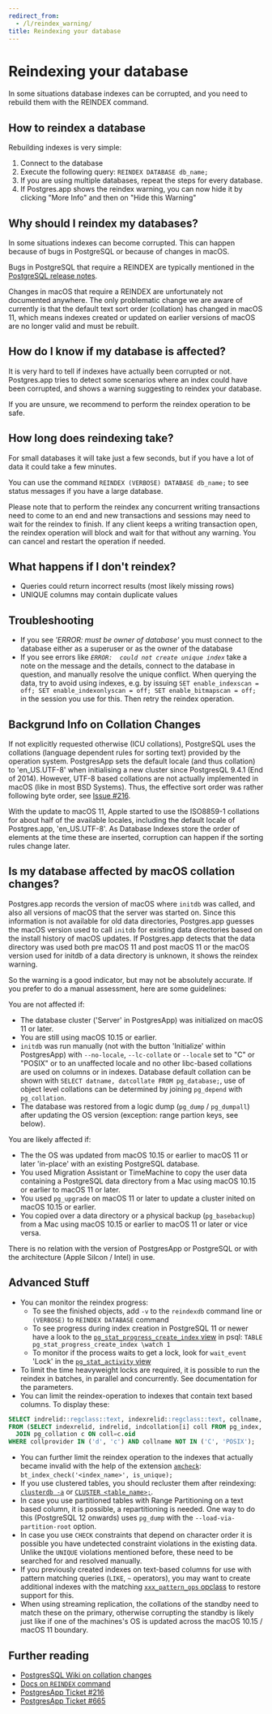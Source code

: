 ```yaml
---
redirect_from:
  - /l/reindex_warning/
title: Reindexing your database 
---
```


Reindexing your database
========================

In some situations database indexes can be corrupted, and you need to rebuild them with the REINDEX command.

How to reindex a database
-------------------------

Rebuilding indexes is very simple:

1. Connect to the database
2. Execute the following query:
	`REINDEX DATABASE db_name;`
3. If you are using multiple databases, repeat the steps for every database.
4. If Postgres.app shows the reindex warning, you can now hide it by clicking "More Info" and then on "Hide this Warning"


Why should I reindex my databases?
-----------------------------------------

In some situations indexes can become corrupted.
This can happen because of bugs in PostgreSQL or because of changes in macOS.

Bugs in PostgreSQL that require a REINDEX are typically mentioned in the [PostgreSQL release notes](https://www.postgresql.org/docs/release/).

Changes in macOS that require a REINDEX are unfortunately not documented anywhere. The only problematic change we are aware of currently is that the default text sort order (collation) has changed in macOS 11, which means indexes created or updated on earlier versions of macOS are no longer valid and must be rebuilt.


How do I know if my database is affected?
-----------------------------------------

It is very hard to tell if indexes have actually been corrupted or not.
Postgres.app tries to detect some scenarios where an index could have been corrupted, and shows a warning suggesting to reindex your database.

If you are unsure, we recommend to perform the reindex operation to be safe.

How long does reindexing take?
------------------------------

For small databases it will take just a few seconds, but if you have a lot of data it could take a few minutes.

You can use the command `REINDEX (VERBOSE) DATABASE db_name;` to see status messages if you have a large database.

Please note that to perform the reindex any concurrent writing transactions need to come
to an end and new transactions and sessions may need to wait for the reindex to finish. If
any client keeps a writing transaction open, the reindex operation will block and wait for 
that without any warning. You can cancel and restart the operation if needed.

What happens if I don't reindex?
--------------------------------

- Queries could return incorrect results (most likely missing rows)
- UNIQUE columns may contain duplicate values


Troubleshooting
------

  - If you see _'ERROR:  must be owner of database'_ you must connect to the database either as a superuser or as the owner of the database 
  - If you see errors like _`ERROR:  could not create unique index`_ take a note on the 
    message and the details, connect to the database in question, and manually
    resolve the unique conflict. When querying the data, try to avoid using indexes, e.g.
    by issuing `SET enable_indexscan = off; SET enable_indexonlyscan = off; SET enable_bitmapscan = off;`
    in the session you use for this. Then retry the reindex operation.


Backgrund Info on Collation Changes
---------

If not explicitly requested otherwise (ICU collations), PostgreSQL uses the collations
(language dependent rules for sorting text) provided by the operation system. PostgresApp
sets the default locale (and thus collation) to 'en_US.UTF-8' when initialising a new
cluster since PostgresQL 9.4.1 (End of 2014). However, UTF-8 based collations are not
actually implemented in macOS (like in most BSD Systems). Thus, the effective sort order
was rather following byte order, see [Issue #216](https://github.com/PostgresApp/PostgresApp/issues/216).

With the update to macOS 11, Apple started to use the ISO8859-1 collations for about half
of the available locales, including the default locale of Postgres.app, 'en_US.UTF-8'. As
Database Indexes store the order of elements at the time these are inserted, corruption
can happen if the sorting rules change later.


Is my database affected by macOS collation changes?
---------------------------------------------------

Postgres.app records the version of macOS where `initdb` was called, and also all versions 
of macOS that the server was started on. Since this information is not available for old 
data directories, Postgres.app guesses the macOS version used to call `initdb` for 
existing data directories based on the install history of macOS updates. If Postgres.app 
detects that the data directory was used both pre macOS 11 and post macOS 11 or the macOS 
version used for initdb of a data directory is unknown, it shows the reindex warning. 

So the warning is a good indicator, but may not be absolutely accurate. If you prefer to 
do a manual assessment, here are some guidelines:

You are not affected if:
* The database cluster ('Server' in PostgresApp) was initialized on macOS 11 or later.
* You are still using macOS 10.15 or earlier.
* `initdb` was run manually (not with the button 'Initialize' within PostgresApp) with
  `--no-locale`, `--lc-collate` or `--locale` set to "C" or "POSIX" or to an unaffected
  locale and no other libc-based collations are used on columns or in indexes. Database 
  default collation can be shown with `SELECT datname, datcollate FROM pg_database;`,
  use of object level collations can be determined by joining `pg_depend` with 
  `pg_collation`.
* The database was restored from a logic dump (`pg_dump` / `pg_dumpall`) after updating 
  the OS version (exception: range partion keys, see below).

You are likely affected if:
* The the OS was updated from macOS 10.15 or earlier to macOS 11 or later 'in-place' with
  an existing PostgreSQL database.
* You used Migration Assistant or TimeMachine to copy the user data containing a 
  PostgreSQL data directory from a Mac using macOS 10.15 or earlier to macOS 11 or later.
* You used `pg_upgrade` on macOS 11 or later to update a cluster inited on macOS 10.15 or
  earlier.
* You copied over a data directory or a physical backup (`pg_basebackup`) from a Mac
  using macOS 10.15 or earlier to macOS 11 or later or vice versa.

There is no relation with the version of PostgresApp or PostgreSQL or with the 
architecture (Apple Silcon / Intel) in use.


Advanced Stuff
----------------

* You can monitor the reindex progress:
  - To see the finished objects, add `-v` to the `reindexdb` command line  or `(VERBOSE)`
    to `REINDEX DATABASE` command
  - To see progress during index creation in PostgreSQL 11 or newer have a look to the
    [`pg_stat_progress_create_index` view](https://www.postgresql.org/docs/current/progress-reporting.html#CREATE-INDEX-PROGRESS-REPORTING)
    in psql: `TABLE pg_stat_progress_create_index \watch 1`
  - To monitor if the process waits to get a lock, look for `wait_event` 'Lock' in the
    [`pg_stat_activity` view](https://www.postgresql.org/docs/current/monitoring-stats.html#MONITORING-PG-STAT-ACTIVITY-VIEW)
* To limit the time heavyweight locks are required, it is possible to run the reindex in
  batches, in parallel and concurrently. See documentation for the parameters.
* You can limit the reindex-operation to indexes that contain text based columns. To
  display these:
```sql
SELECT indrelid::regclass::text, indexrelid::regclass::text, collname, pg_get_indexdef(indexrelid) 
FROM (SELECT indexrelid, indrelid, indcollation[i] coll FROM pg_index, generate_subscripts(indcollation, 1) g(i)) s 
  JOIN pg_collation c ON coll=c.oid
WHERE collprovider IN ('d', 'c') AND collname NOT IN ('C', 'POSIX');
```
* You can further limit the reindex operation to the indexes that actually became invalid 
  with the help of the extension [`amcheck`](https://www.postgresql.org/docs/current/amcheck.html):
  `bt_index_check('<index_name>', is_unique);`
* If you use clustered tables, you should recluster them after reindexing:
  [`clusterdb -a`](https://www.postgresql.org/docs/current/app-clusterdb.html) or
  [`CLUSTER <table_name>;`](https://www.postgresql.org/docs/current/sql-cluster.html). 
* In case you use partitioned tables with Range Partitioning on a text based column, it
  is possible, a repartitioning is needed. One way to do this (PostgreSQL 12 onwards) uses 
  `pg_dump` with the `--load-via-partition-root` option.
* In case you use `CHECK` constraints that depend on character order it is possible you
  have undetected constraint violations in the existing data.
  Unlike the `UNIQUE` violations mentioned before, these need to be searched for and 
  resolved manually.
* If you previously created indexes on text-based columns for use with pattern matching 
  queries (`LIKE`, `~` operators), you may want to create additional indexes with the 
  matching [`xxx_pattern_ops` opclass](https://www.postgresql.org/docs/current/indexes-opclass.html)
  to restore support for this.
* When using streaming replication, the collations of the standby need to match these on
  the primary, otherwise corrupting the standby is likely just like if one of the 
  machines's OS is updated across the macOS 10.15 / macOS 11 boundary.

  
Further reading
---------------

* [PostgresSQL Wiki on collation changes](https://wiki.postgresql.org/wiki/Locale_data_changes)
* [Docs on `REINDEX` command](https://www.postgresql.org/docs/current/sql-reindex.html)
* [PostgresApp Ticket #216](https://github.com/PostgresApp/PostgresApp/issues/216)
* [PostgresApp Ticket #665](https://github.com/PostgresApp/PostgresApp/issues/665)

